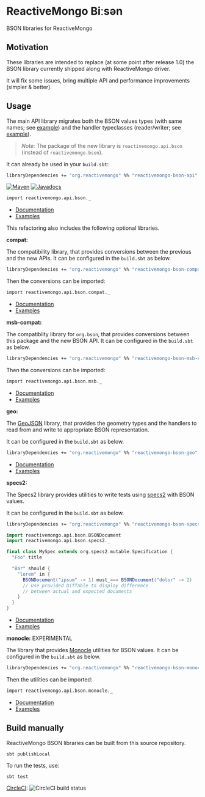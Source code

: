 # ReactiveMongo Biːsən

BSON libraries for ReactiveMongo

## Motivation

These libraries are intended to replace (at some point after release 1.0) the BSON library currently shipped along with ReactiveMongo driver.

It will fix some issues, bring multiple API and performance improvements (simpler & better).

## Usage

The main API library migrates both the BSON values types (with same names; see [example](api/src/test/scala/BSONValueFixtures.scala)) and the handler typeclasses (reader/writer; see [example](api/src/test/scala/HandlerSpec.scala)).

> *Note:* The package of the new library is `reactivemongo.api.bson` (instead of `reactivemongo.bson`).

It can already be used in your `build.sbt`:

```ocaml
libraryDependencies += "org.reactivemongo" %% "reactivemongo-bson-api" % VERSION)
```

[![Maven](https://img.shields.io/maven-central/v/org.reactivemongo/reactivemongo-bson-api_2.12.svg)](http://search.maven.org/#search%7Cga%7C1%7Creactivemongo-bson-api) [![Javadocs](https://javadoc.io/badge/org.reactivemongo/reactivemongo-bson-api_2.12.svg)](https://javadoc.io/doc/org.reactivemongo/reactivemongo-bson-api_2.12)

```ocaml
import reactivemongo.api.bson._
```

- [Documentation](http://reactivemongo.org/releases/1.0/documentation/bson/overview.html)
- [Examples](api/src/test/scala/BSONValueFixtures.scala)

This refactoring also includes the following optional libraries.

**compat:**

The compatibility library, that provides conversions between the previous and the new APIs. It can be configured in the `build.sbt` as below.

```ocaml
libraryDependencies += "org.reactivemongo" %% "reactivemongo-bson-compat" % VERSION
```

Then the conversions can be imported:

```ocaml
import reactivemongo.api.bson.compat._
```

- [Documentation](https://oss.sonatype.org/service/local/repositories/releases/archive/org/reactivemongo/reactivemongo-bson-compat_2.12/0.20.12-fix1/reactivemongo-bson-compat_2.12-0.20.12-fix1-javadoc.jar/!/reactivemongo/api/bson/compat/index.html)
- [Examples](compat/src/test/scala/ValueConverterSpec.scala)

**msb-compat:**

The compatiblity library for `org.bson`, that provides conversions between this package and the new BSON API. It can be configured in the `build.sbt` as below.

```ocaml
libraryDependencies += "org.reactivemongo" %% "reactivemongo-bson-msb-compat" % VERSION
```

Then the conversions can be imported:

```ocaml
import reactivemongo.api.bson.msb._
```

- [Documentation](https://oss.sonatype.org/service/local/repositories/releases/archive/org/reactivemongo/reactivemongo-bson-msb_2.12/0.20.12-fix1/reactivemongo-bson-msb_2.12-0.20.12-fix1-javadoc.jar/!/reactivemongo/api/bson/msb/index.html)
- [Examples](msb-compat/src/test/scala/ValueConverterSpec.scala)

**geo:**

The [GeoJSON](https://docs.mongodb.com/manual/reference/geojson/) library, that provides the geometry types and the handlers to read from and write to appropriate BSON representation.

It can be configured in the `build.sbt` as below.

```ocaml
libraryDependencies += "org.reactivemongo" %% "reactivemongo-bson-geo" % VERSION
```

- [Documentation](https://oss.sonatype.org/service/local/repositories/releases/archive/org/reactivemongo/reactivemongo-bson-geo_2.12/0.20.12-fix1/reactivemongo-bson-geo_2.12-0.20.12-fix1-javadoc.jar/!/reactivemongo/api/bson/geo/index.html)
- [Examples](geo/src/test/scala/GeometrySpec.scala)

**specs2:**

The Specs2 library provides utilities to write tests using [specs2](https://etorreborre.github.io/specs2/) with BSON values.

It can be configured in the `build.sbt` as below.

```ocaml
libraryDependencies += "org.reactivemongo" %% "reactivemongo-bson-specs2" % VERSION
```

```scala
import reactivemongo.api.bson.BSONDocument
import reactivemongo.api.bson.specs2._

final class MySpec extends org.specs2.mutable.Specification {
  "Foo" title

  "Bar" should {
    "lorem" in {
      BSONDocument("ipsum" -> 1) must_=== BSONDocument("dolor" -> 2)
      // Use provided Diffable to display difference
      // between actual and expected documents
    }
  }
}
```

- [Documentation](https://oss.sonatype.org/service/local/repositories/releases/archive/org/reactivemongo/reactivemongo-bson-geo_2.12/0.20.12-fix1/reactivemongo-bson-geo_2.12-0.20.12-fix1-javadoc.jar/!/reactivemongo/api/bson/geo/index.html)
- [Examples](specs2/src/test/scala/DiffableSpec.scala)

**monocle:** EXPERIMENTAL

The library that provides [Monocle](http://julien-truffaut.github.io/Monocle/) utilities for BSON values. It can be configured in the `build.sbt` as below.

```ocaml
libraryDependencies += "org.reactivemongo" %% "reactivemongo-bson-monocle" % VERSION
```

Then the utilities can be imported:

```ocaml
import reactivemongo.api.bson.monocle._
```

- [Documentation](https://oss.sonatype.org/service/local/repositories/releases/archive/org/reactivemongo/reactivemongo-bson-monocle_2.12/0.20.12-fix1/reactivemongo-bson-monocle_2.12-0.20.12-fix1-javadoc.jar/!/reactivemongo/api/bson/monocle/index.html)
- [Examples](monocle/src/test/scala/MonocleSpec.scala)

## Build manually

ReactiveMongo BSON libraries can be built from this source repository.

    sbt publishLocal

To run the tests, use:

    sbt test

[CircleCI](https://circleci.com/gh/ReactiveMongo/ReactiveMongo-BSON): ![CircleCI build status](https://circleci.com/gh/ReactiveMongo/ReactiveMongo-BSON.png?branch=master)

